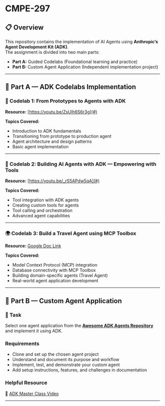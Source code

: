 # CMPE-297

## 📋 Overview
This repository contains the implementation of AI Agents using **Anthropic’s Agent Development Kit (ADK)**.  
The assignment is divided into two main parts:

- **Part A:** Guided Codelabs (Foundational learning and practice)
- **Part B:** Custom Agent Application (Independent implementation project)

---

## 🎯 Part A — ADK Codelabs Implementation

### 🧩 Codelab 1: From Prototypes to Agents with ADK
**Resource:** [https://youtu.be/ZsUlh6S6r3g](#)

**Topics Covered:**
- Introduction to ADK fundamentals  
- Transitioning from prototype to production agent  
- Agent architecture and design patterns  
- Basic agent implementation  

---

### 🧰 Codelab 2: Building AI Agents with ADK — Empowering with Tools
**Resource:** [https://youtu.be/_rS5APdw5qA](#)

**Topics Covered:**
- Tool integration with ADK agents  
- Creating custom tools for agents  
- Tool calling and orchestration  
- Advanced agent capabilities  

---

### 🌍 Codelab 3: Build a Travel Agent using MCP Toolbox
**Resource:** [Google Doc Link](#)

**Topics Covered:**
- Model Context Protocol (MCP) integration  
- Database connectivity with MCP Toolbox  
- Building domain-specific agents (Travel Agent)  
- Real-world agent application development  

---

## 🚀 Part B — Custom Agent Application

### 🧠 Task
Select one agent application from the **[Awesome ADK Agents Repository](https://github.com/awesome-adk-agents)** and implement it using ADK.

### Requirements
- Clone and set up the chosen agent project  
- Understand and document its purpose and workflow  
- Implement, test, and demonstrate your custom agent  
- Add setup instructions, features, and challenges in documentation  

### Helpful Resource
🎥 [ADK Master Class Video](#)

---
